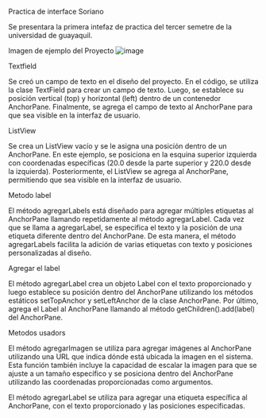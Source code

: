 Practica de interface 
Soriano

Se presentara la primera intefaz de practica del tercer semetre de la universidad de guayaquil.

Imagen de ejemplo del Proyecto
![image](https://github.com/brayton992/brayton992/assets/142423609/8ec719c2-d129-4386-9746-c72f82db4bdc)

Textfield

Se creó un campo de texto en el diseño del proyecto. En el código, se utiliza la clase TextField para crear un campo de texto. Luego, se establece su posición vertical (top) y horizontal (left) dentro de un contenedor AnchorPane. Finalmente, se agrega el campo de texto al AnchorPane para que sea visible en la interfaz de usuario.

ListView

Se crea un ListView vacío y se le asigna una posición dentro de un AnchorPane. En este ejemplo, se posiciona en la esquina superior izquierda con coordenadas específicas (20.0 desde la parte superior y 220.0 desde la izquierda). Posteriormente, el ListView se agrega al AnchorPane, permitiendo que sea visible en la interfaz de usuario.

Metodo label

El método agregarLabels está diseñado para agregar múltiples etiquetas al AnchorPane llamando repetidamente al método agregarLabel. Cada vez que se llama a agregarLabel, se especifica el texto y la posición de una etiqueta diferente dentro del AnchorPane. De esta manera, el método agregarLabels facilita la adición de varias etiquetas con texto y posiciones personalizadas al diseño.

Agregar el label

El método agregarLabel crea un objeto Label con el texto proporcionado y luego establece su posición dentro del AnchorPane utilizando los métodos estáticos setTopAnchor y setLeftAnchor de la clase AnchorPane. Por último, agrega el Label al AnchorPane llamando al método getChildren().add(label) del AnchorPane.

Metodos usadors

 El método agregarImagen se utiliza para agregar imágenes al AnchorPane utilizando una URL que indica dónde está ubicada la imagen en el sistema. Esta función también incluye la capacidad de escalar la imagen para que se ajuste a un tamaño específico y se posiciona dentro del AnchorPane utilizando las coordenadas proporcionadas como argumentos.

El método agregarLabel se utiliza para agregar una etiqueta específica al AnchorPane, con el texto proporcionado y las posiciones especificadas.
